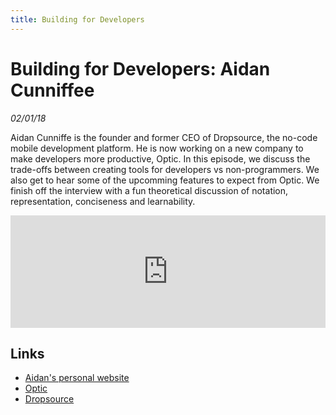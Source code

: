 ```yaml
---
title: Building for Developers
---
```


# Building for Developers: Aidan Cunniffee

_02/01/18_

Aidan Cunniffe is the founder and former CEO of Dropsource, the no-code mobile development platform. He is now working on a new company to make developers more productive, Optic. In this episode, we discuss the trade-offs between creating tools for developers vs non-programmers. We also get to hear some of the upcomming features to expect from Optic. We finish off the interview with a fun theoretical discussion of notation, representation, conciseness and learnability.

<iframe src="https://omny.fm/shows/future-of-coding/2-1-building-for-developers-aidan-cunniffe/embed" width="100%" height="180" frameborder="0"></iframe>

## Links

* [Aidan's personal website](https://aidancunniffe.com/)
* [Optic](http://opticdev.com/)
* [Dropsource](https://www.dropsource.com/)



